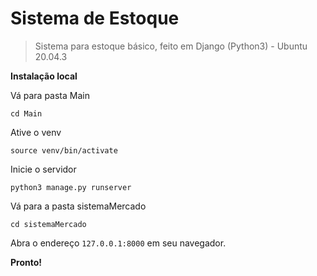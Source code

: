 # Sistema de Estoque
> Sistema para estoque básico, feito em Django (Python3) - Ubuntu 20.04.3

**Instalação local**

Vá para pasta Main

    cd Main

Ative o venv

    source venv/bin/activate

Inicie o servidor

    python3 manage.py runserver

Vá para a pasta sistemaMercado

    cd sistemaMercado

Abra o endereço `127.0.0.1:8000` em seu navegador.

**Pronto!**
